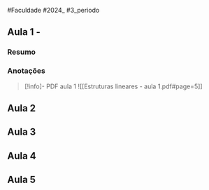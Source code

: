 #Faculdade #2024_ #3_periodo

## Aula 1 - 
### Resumo

### Anotações
>[!info]- PDF aula 1
>![[Estruturas lineares - aula 1.pdf#page=5]]


## Aula 2

## Aula 3
## Aula 4
## Aula 5
